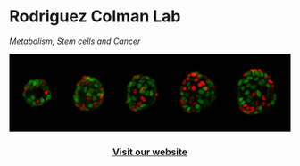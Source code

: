 # Rodriguez Colman Lab
*Metabolism, Stem cells and Cancer*

![Growing organoid](https://github.com/RodriguezColmanLab/.github/blob/main/profile/header.png)

### <div align="center">[Visit our website](https://rodriguezcolmanlab.org/)</div>

